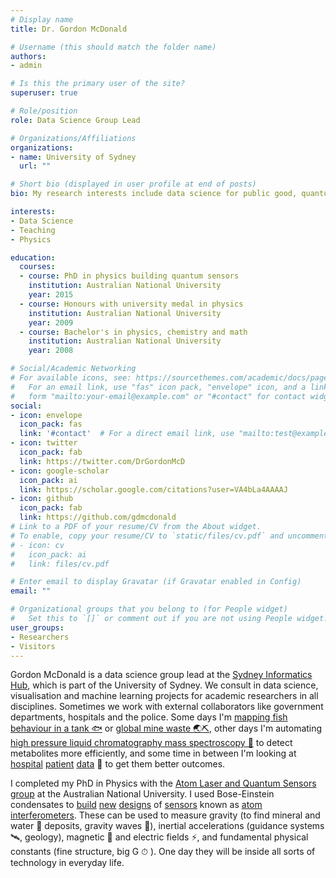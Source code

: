 ```yaml
---
# Display name
title: Dr. Gordon McDonald

# Username (this should match the folder name)
authors:
- admin

# Is this the primary user of the site?
superuser: true

# Role/position
role: Data Science Group Lead

# Organizations/Affiliations
organizations:
- name: University of Sydney
  url: ""

# Short bio (displayed in user profile at end of posts)
bio: My research interests include data science for public good, quantum physics and psychology.

interests:
- Data Science
- Teaching
- Physics

education:
  courses:
  - course: PhD in physics building quantum sensors
    institution: Australian National University
    year: 2015
  - course: Honours with university medal in physics
    institution: Australian National University
    year: 2009
  - course: Bachelor's in physics, chemistry and math
    institution: Australian National University
    year: 2008

# Social/Academic Networking
# For available icons, see: https://sourcethemes.com/academic/docs/page-builder/#icons
#   For an email link, use "fas" icon pack, "envelope" icon, and a link in the
#   form "mailto:your-email@example.com" or "#contact" for contact widget.
social:
- icon: envelope
  icon_pack: fas
  link: '#contact'  # For a direct email link, use "mailto:test@example.org".
- icon: twitter
  icon_pack: fab
  link: https://twitter.com/DrGordonMcD
- icon: google-scholar
  icon_pack: ai
  link: https://scholar.google.com/citations?user=VA4bLa4AAAAJ
- icon: github
  icon_pack: fab
  link: https://github.com/gdmcdonald
# Link to a PDF of your resume/CV from the About widget.
# To enable, copy your resume/CV to `static/files/cv.pdf` and uncomment the lines below.
# - icon: cv
#   icon_pack: ai
#   link: files/cv.pdf

# Enter email to display Gravatar (if Gravatar enabled in Config)
email: ""

# Organizational groups that you belong to (for People widget)
#   Set this to `[]` or comment out if you are not using People widget.
user_groups:
- Researchers
- Visitors
---
```


Gordon McDonald is a data science group lead at the [Sydney Informatics Hub](https://sydney.edu.au/sydney-informatics-hub), which is part of the University of Sydney. We consult in data science, visualisation and machine learning projects for academic researchers in all disciplines. Sometimes we work with external collaborators like government departments, hospitals and the police. Some days I'm [mapping fish behaviour in a tank 🐟](eprints.whiterose.ac.uk/145571/3/rspb.2019.0448.pdf) or [global mine waste 🌏⛏](https://graphics.reuters.com/MINING-TAILINGS1/0100B4S72K1/index.html), other days I'm automating [high pressure liquid chromatography mass spectroscopy 💉](https://metabolomics-analysis.sydney.edu.au/) to detect metabolites more efficiently, and some time in between I'm looking at [hospital](https://dhin.net.au/project-update-speed-extract/) [patient](https://www.mdpi.com/1660-4601/16/8/1326/pdf) [data](https://adc.bmj.com/content/104/12/1150.abstract) 🏥 to get them better outcomes.

I completed my PhD in Physics with the [Atom Laser and Quantum Sensors group](http://atomlaser.anu.edu.au/) at the Australian National University. I used Bose-Einstein condensates to [build](https://journals.aps.org/prl/abstract/10.1103/PhysRevLett.113.013002) [new](https://arxiv.org/abs/1311.2143) [designs](https://iopscience.iop.org/article/10.1088/1367-2630/16/7/073035) of [sensors](https://arxiv.org/abs/1307.0268) known as [atom interferometers](https://openresearch-repository.anu.edu.au/bitstream/1885/152398/2/01_Hardman_Simultaneous_Precision_2016.pdf). These can be used to measure gravity (to find mineral and water 🌊 deposits, gravity waves 🌠), inertial accelerations (guidance systems 🛰, geology), magnetic 🧲 and electric fields ⚡️, and fundamental physical constants (fine structure, big G ⏱ ). One day they will be inside all sorts of technology in everyday life.
